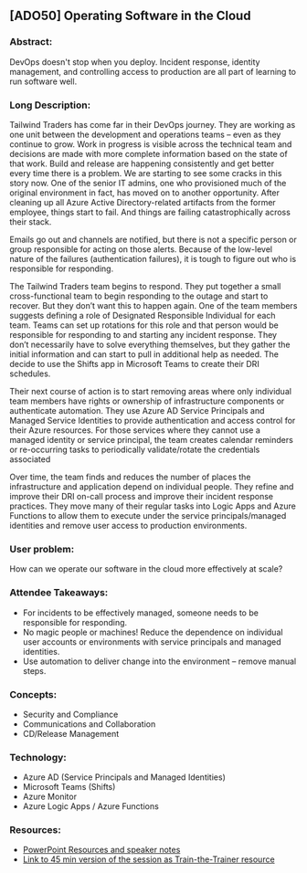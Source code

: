 ## [ADO50] Operating Software in the Cloud


### **Abstract:**
DevOps doesn't stop when you deploy. Incident response, identity management, and controlling access to production are all part of learning to run software well.

### **Long Description:**

Tailwind Traders has come far in their DevOps journey. They are working as one unit between the development and operations teams – even as they continue to grow. Work in progress is visible across the technical team and decisions are made with more complete information based on the state of that work. Build and release are happening consistently and get better every time there is a problem. We are starting to see some cracks in this story now. One of the senior IT admins, one who provisioned much of the original environment in fact, has moved on to another opportunity. After cleaning up all Azure Active Directory-related artifacts from the former employee, things start to fail. And things are failing catastrophically across their stack. 

Emails go out and channels are notified, but there is not a specific person or group responsible for acting on those alerts. Because of the low-level nature of the failures (authentication failures), it is tough to figure out who is responsible for responding. 

The Tailwind Traders team begins to respond. They put together a small cross-functional team to begin responding to the outage and start to recover. But they don’t want this to happen again. One of the team members suggests defining a role of Designated Responsible Individual for each team. Teams can set up rotations for this role and that person would be responsible for responding to and starting any incident response. They don’t necessarily have to solve everything themselves, but they gather the initial information and can start to pull in additional help as needed. The decide to use the Shifts app in Microsoft Teams to create their DRI schedules. 

Their next course of action is to start removing areas where only individual team members have rights or ownership of infrastructure components or authenticate automation. They use Azure AD Service Principals and Managed Service Identities to provide authentication and access control for their Azure resources. For those services where they cannot use a managed identity or service principal, the team creates calendar reminders or re-occurring tasks to periodically validate/rotate the credentials associated 

Over time, the team finds and reduces the number of places the infrastructure and application depend on individual people. They refine and improve their DRI on-call process and improve their incident response practices. They move many of their regular tasks into Logic Apps and Azure Functions to allow them to execute under the service principals/managed identities and remove user access to production environments. 

### **User problem:** 

How can we operate our software in the cloud more effectively at scale? 

### **Attendee Takeaways:**
* For incidents to be effectively managed, someone needs to be responsible for responding. 
* No magic people or machines! Reduce the dependence on individual user accounts or environments with service principals and managed identities. 
* Use automation to deliver change into the environment – remove manual steps. 

### **Concepts:**
* Security and Compliance 
* Communications and Collaboration 
* CD/Release Management 

### **Technology:**
* Azure AD (Service Principals and Managed Identities) 
* Microsoft Teams (Shifts) 
* Azure Monitor 
* Azure Logic Apps / Azure Functions 

### **Resources:**
* [PowerPoint Resources and speaker notes]()
* [Link to 45 min version of the session as Train-the-Trainer resource](https://youtu.be/IMO80VwPfVo)